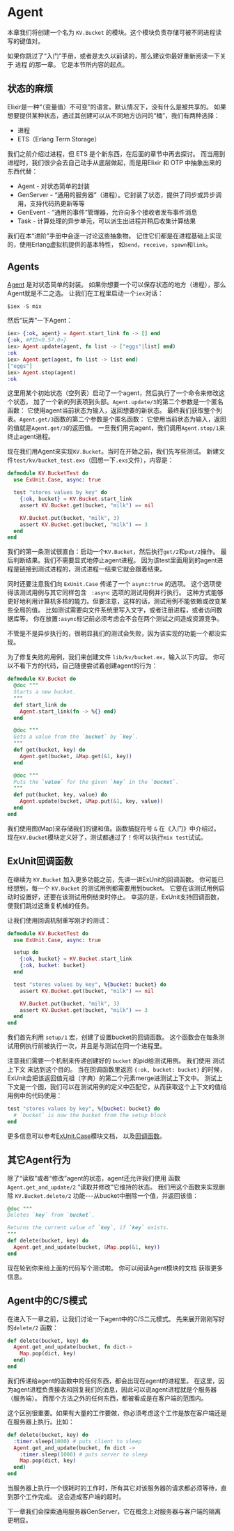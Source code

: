 # Agent

本章我们将创建一个名为 `KV.Bucket` 的模块。这个模块负责存储可被不同进程读写的键值对。

如果你跳过了“入门”手册，或者是太久以前读的，那么建议你最好重新阅读一下关于 进程 的那一章。 它是本节所内容的起点。

## 状态的麻烦
Elixir是一种“（变量值）不可变”的语言。默认情况下，没有什么是被共享的。 如果想要提供某种状态，通过其创建可以从不同地方访问的“桶”，我们有两种选择：

* 进程
* ETS（Erlang Term Storage）

我们之前介绍过进程，但 ETS 是个新东西，在后面的章节中再去探讨。 而当用到进程时，我们很少会去自己动手从底层做起，而是用Elixir 和 OTP 中抽象出来的东西代替：

* Agent - 对状态简单的封装
* GenServer - “通用的服务器”（进程）。它封装了状态，提供了同步或异步调用，支持代码热更新等等
* GenEvent - “通用的事件”管理器，允许向多个接收者发布事件消息
* Task - 计算处理的异步单元，可以派生出进程并稍后收集计算结果

我们在本“进阶”手册中会逐一讨论这些抽象物。 记住它们都是在进程基础上实现的，使用Erlang虚拟机提供的基本特性， 如`send`，`receive`，`spawn`和`link`。

## Agents

[Agent](http://elixir-lang.org/docs/stable/elixir/Agent.html) 是对状态简单的封装。 如果你想要一个可以保存状态的地方（进程），那么Agent就是不二之选。 让我们在工程里启动一个`iex`对话：

```elixir
$iex -S mix
```

然后“玩弄”一下Agent：

```elixir
iex> {:ok, agent} = Agent.start_link fn -> [] end
{:ok, #PID<0.57.0>}
iex> Agent.update(agent, fn list -> ["eggs"|list] end)
:ok
iex> Agent.get(agent, fn list -> list end)
["eggs"]
iex> Agent.stop(agent)
:ok
```

这里用某个初始状态（空列表）启动了一个agent，然后执行了一个命令来修改这个状态， 加了一个新的列表项到头部。`Agent.update/3`的第二个参数是一个匿名函数： 它使用agent当前状态为输入，返回想要的新状态。 最终我们获取整个列表。`Agent.get/3`函数的第二个参数是个匿名函数： 它使用当前状态为输入，返回的值就是`Agent.get/3`的返回值。 一旦我们用完agent，我们调用`Agent.stop/1`来终止agent进程。

现在我们用Agent来实现`KV.Bucket`。当时在开始之前，我们先写些测试。 新建文件`test/kv/bucket_test.exs`（回想一下`.exs`文件），内容是：

```elixir
defmodule KV.BucketTest do
  use ExUnit.Case, async: true

  test "stores values by key" do
    {:ok, bucket} = KV.Bucket.start_link
    assert KV.Bucket.get(bucket, "milk") == nil

    KV.Bucket.put(bucket, "milk", 3)
    assert KV.Bucket.get(bucket, "milk") == 3
  end
end
```

我们的第一条测试很直白：启动一个`KV.Bucket`，然后执行`get/2`和`put/2`操作。 最后判断结果。我们不需要显式地停止agent进程。 因为该test里面用到的agent进程是链接到测试进程的，测试进程一结束它就会跟着结束。

同时还要注意我们向 `ExUnit.Case` 传递了一个 `async:true` 的选项。 这个选项使得该测试用例与其它同样包含 ` :async` 选项的测试用例并行执行。 这种方式能够更好地利用计算机多核的能力。但要注意，这样的话，测试用例不能依赖或改变某些全局的值。 比如测试需要向文件系统里写入文字，或者注册进程，或者访问数据库等。 你在放置`:async`标记前必须考虑会不会在两个测试之间造成资源竞争。


不管是不是异步执行的，很明显我们的测试会失败，因为该实现的功能一个都没实现。

为了修复失败的用例，我们来创建文件 `lib/kv/bucket.ex`，输入以下内容。 你可以不看下方的代码，自己随便尝试着创建agent的行为：

```elixir
defmodule KV.Bucket do
  @doc """
  Starts a new bucket.
  """
  def start_link do
    Agent.start_link(fn -> %{} end)
  end

  @doc """
  Gets a value from the `bucket` by `key`.
  """
  def get(bucket, key) do
    Agent.get(bucket, &Map.get(&1, key))
  end

  @doc """
  Puts the `value` for the given `key` in the `bucket`.
  """
  def put(bucket, key, value) do
    Agent.update(bucket, &Map.put(&1, key, value))
  end
end
```

我们使用图(Map)来存储我们的键和值。函数捕捉符号 `&` 在《入门》中介绍过。 现在`KV.Bucket`模块定义好了，测试都通过了！你可以执行`mix test`试试。


## ExUnit回调函数

在继续为 `KV.Bucket` 加入更多功能之前，先讲一讲ExUnit的回调函数。 你可能已经想到，每一个 `KV.Bucket` 的测试用例都需要用到bucket。 它要在该测试用例启动时设置好，还要在该测试用例结束时停止。 幸运的是，ExUnit支持回调函数，使我们跳过这重复机械的任务。

让我们使用回调机制重写刚才的测试：

```elixir
defmodule KV.BucketTest do
  use ExUnit.Case, async: true

  setup do
    {:ok, bucket} = KV.Bucket.start_link
    {:ok, bucket: bucket}
  end

  test "stores values by key", %{bucket: bucket} do
    assert KV.Bucket.get(bucket, "milk") == nil

    KV.Bucket.put(bucket, "milk", 3)
    assert KV.Bucket.get(bucket, "milk") == 3
  end
end
```


我们首先利用 `setup/1` 宏，创建了设置bucket的回调函数。 这个函数会在每条测试用例执行前被执行一次，并且是与测试在同一个进程里。

注意我们需要一个机制来传递创建好的 `bucket` 的pid给测试用例。 我们使用 测试上下文 来达到这个目的。 当在回调函数里返回 `{:ok, bucket: bucket}` 的时候， ExUnit会把该返回值元祖（字典）的第二个元素merge进测试上下文中。 测试上下文是一个图，我们可以在测试用例的定义中匹配它，从而获取这个上下文的值给用例中的代码使用：

```elixir
test "stores values by key", %{bucket: bucket} do
  # `bucket` is now the bucket from the setup block
end
```

更多信息可以参考[ExUnit.Case](http://elixir-lang.org/docs/stable/ex_unit/ExUnit.Case.html)模块文档， 以及[回调函数](http://elixir-lang.org/docs/stable/ex_unit/ExUnit.Callbacks.html)。

## 其它Agent行为

除了“读取”或者“修改”agent的状态，agent还允许我们使用 函数`Agent.get_and_update/2` “读取并修改”它维持的状态。 我们用这个函数来实现删除 `KV.Bucket.delete/2` 功能---从bucket中删除一个值，并返回该值：

```elixir
@doc """
Deletes `key` from `bucket`.

Returns the current value of `key`, if `key` exists.
"""
def delete(bucket, key) do
  Agent.get_and_update(bucket, &Map.pop(&1, key))
end
```
现在轮到你来给上面的代码写个测试啦。 你可以阅读Agent模块的文档 获取更多信息。

## Agent中的C/S模式

在进入下一章之前，让我们讨论一下agent中的C/S二元模式。 先来展开刚刚写好的`delete/2` 函数：

```elixir
def delete(bucket, key) do
  Agent.get_and_update(bucket, fn dict->
    Map.pop(dict, key)
  end)
end
```


我们传递给agent的函数中的任何东西，都会出现在agent的进程里。 在这里，因为agent进程负责接收和回复我们的消息，因此可以说agent进程就是个服务器（服务端）。 而那个方法之外的任何东西，都被看成是在客户端的范围内。

这个区别很重要。如果有大量的工作要做，你必须考虑这个工作是放在客户端还是在服务器上执行。比如：

```elixir
def delete(bucket, key) do
  :timer.sleep(1000) # puts client to sleep
  Agent.get_and_update(bucket, fn dict ->
    :timer.sleep(1000) # puts server to sleep
    Map.pop(dict, key)
  end)
end
```

当服务器上执行一个很耗时的工作时，所有其它对该服务器的请求都必须等待，直到那个工作完成。 这会造成客户端的超时。

下一章我们会探索通用服务器GenServer，它在概念上对服务器与客户端的隔离更明显。

